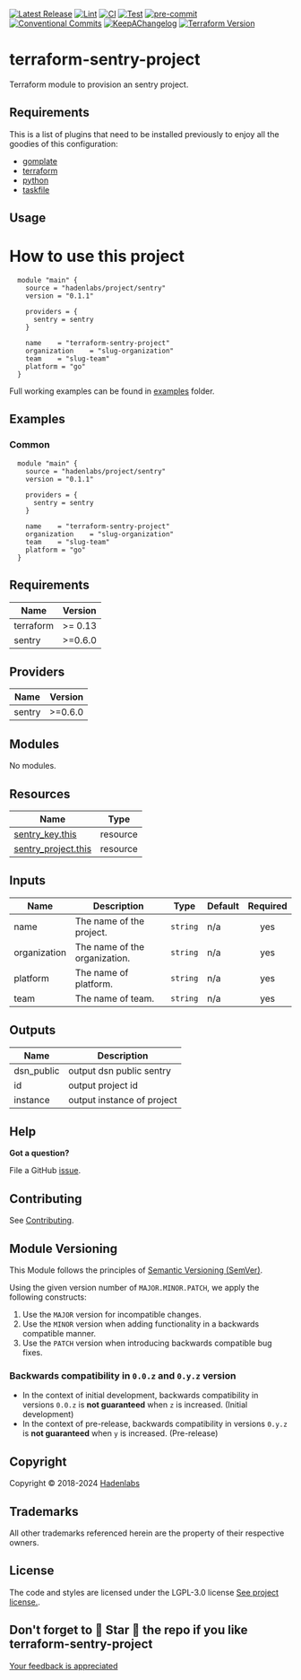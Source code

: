 <!--


  ** DO NOT EDIT THIS FILE
  **
  ** 1) Make all changes to `provision/generator/README.yaml`
  ** 2) Run`task readme` to rebuild this file.
  **
  ** (We maintain HUNDREDS of open source projects. This is how we maintain our sanity.)
  **


  -->

[![Latest Release](https://img.shields.io/github/release/hadenlabs/terraform-sentry-project)](https://github.com/hadenlabs/terraform-sentry-project/releases) [![Lint](https://img.shields.io/github/workflow/status/hadenlabs/terraform-sentry-project/lint-code)](https://github.com/hadenlabs/terraform-sentry-project/actions?workflow=lint-code) [![CI](https://img.shields.io/github/workflow/status/hadenlabs/terraform-sentry-project/ci)](https://github.com/hadenlabs/terraform-sentry-project/actions?workflow=ci) [![Test](https://img.shields.io/github/workflow/status/hadenlabs/terraform-sentry-project/test)](https://github.com/hadenlabs/terraform-sentry-project/actions?workflow=test) [![pre-commit](https://img.shields.io/badge/pre--commit-enabled-brightgreen?logo=pre-commit&logoColor=white)](https://github.com/pre-commit/pre-commit) [![Conventional Commits](https://img.shields.io/badge/Conventional%20Commits-1.0.0-yellow)](https://conventionalcommits.org) [![KeepAChangelog](https://img.shields.io/badge/changelog-Keep%20a%20Changelog%20v1.0.0-orange)](https://keepachangelog.com) [![Terraform Version](https://img.shields.io/badge/terraform-1.x%20|%200.15%20|%200.14%20|%200.13%20|%200.12.20+-623CE4.svg?logo=terraform)](https://github.com/hashicorp/terraform/releases)

# terraform-sentry-project

Terraform module to provision an sentry project.

## Requirements

This is a list of plugins that need to be installed previously to enjoy all the goodies of this configuration:

- [gomplate](https://github.com/hairyhenderson/gomplate)
- [terraform](https://github.com/hashicorp/terraform)
- [python](https://www.python.org)
- [taskfile](https://github.com/go-task/task)

## Usage

# How to use this project

```hcl
  module "main" {
    source = "hadenlabs/project/sentry"
    version = "0.1.1"

    providers = {
      sentry = sentry
    }

    name    = "terraform-sentry-project"
    organization    = "slug-organization"
    team    = "slug-team"
    platform = "go"
  }
```

Full working examples can be found in [examples](./examples) folder.

## Examples

<!-- Space: Projects -->
<!-- Parent: TerraformSentryProject -->
<!-- Title: Examples TerraformSentryProject -->
<!-- Label: Examples -->
<!-- Include: ./../disclaimer.md -->
<!-- Include: ac:toc -->

### Common

```hcl
  module "main" {
    source = "hadenlabs/project/sentry"
    version = "0.1.1"

    providers = {
      sentry = sentry
    }

    name    = "terraform-sentry-project"
    organization    = "slug-organization"
    team    = "slug-team"
    platform = "go"
  }
```

 <!-- markdown-link-check-disable -->
<!-- BEGIN_TF_DOCS -->

## Requirements

| Name      | Version |
| --------- | ------- |
| terraform | >= 0.13 |
| sentry    | >=0.6.0 |

## Providers

| Name   | Version |
| ------ | ------- |
| sentry | >=0.6.0 |

## Modules

No modules.

## Resources

| Name | Type |
| --- | --- |
| [sentry_key.this](https://registry.terraform.io/providers/jianyuan/sentry/latest/docs/resources/key) | resource |
| [sentry_project.this](https://registry.terraform.io/providers/jianyuan/sentry/latest/docs/resources/project) | resource |

## Inputs

| Name         | Description                   | Type     | Default | Required |
| ------------ | ----------------------------- | -------- | ------- | :------: |
| name         | The name of the project.      | `string` | n/a     |   yes    |
| organization | The name of the organization. | `string` | n/a     |   yes    |
| platform     | The name of platform.         | `string` | n/a     |   yes    |
| team         | The name of team.             | `string` | n/a     |   yes    |

## Outputs

| Name       | Description                |
| ---------- | -------------------------- |
| dsn_public | output dsn public sentry   |
| id         | output project id          |
| instance   | output instance of project |

<!-- END_TF_DOCS -->
<!-- markdown-link-check-enable -->

## Help

**Got a question?**

File a GitHub [issue](https://github.com/hadenlabs/terraform-sentry-project/issues).

## Contributing

See [Contributing](./docs/contributing.md).

## Module Versioning

This Module follows the principles of [Semantic Versioning (SemVer)](https://semver.org/).

Using the given version number of `MAJOR.MINOR.PATCH`, we apply the following constructs:

1. Use the `MAJOR` version for incompatible changes.
1. Use the `MINOR` version when adding functionality in a backwards compatible manner.
1. Use the `PATCH` version when introducing backwards compatible bug fixes.

### Backwards compatibility in `0.0.z` and `0.y.z` version

- In the context of initial development, backwards compatibility in versions `0.0.z` is **not guaranteed** when `z` is increased. (Initial development)
- In the context of pre-release, backwards compatibility in versions `0.y.z` is **not guaranteed** when `y` is increased. (Pre-release)

## Copyright

Copyright © 2018-2024 [Hadenlabs](https://hadenlabs.com)

## Trademarks

All other trademarks referenced herein are the property of their respective owners.

## License

The code and styles are licensed under the LGPL-3.0 license [See project license.](LICENSE).

## Don't forget to 🌟 Star 🌟 the repo if you like terraform-sentry-project

[Your feedback is appreciated](https://github.com/hadenlabs/terraform-sentry-project/issues)
